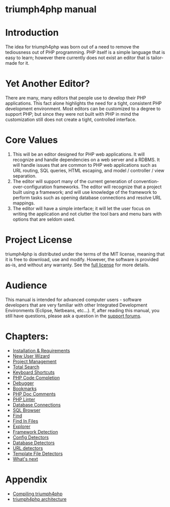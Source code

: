 # triumph4php manual #

# Introduction #
The idea for triumph4php was born out of a need to remove the tediousness out of PHP programming. PHP itself is a 
simple language that is easy to learn; however there currently does not exist an editor that is tailor-made for it.  

# Yet Another Editor? #
There are many, many editors that people use to develop their PHP applications.  This fact alone highlights the 
need for a tight, consistent PHP development environment. Most editors can be customized to a degree to support 
PHP; but since they were not built with PHP in mind the customization still does not create a tight, controlled 
interface.

# Core Values #
  1. This will be an editor designed for PHP web applications.  It will recognize and handle dependencies on a 
     web server and a RDBMS. It will handle issues that are common to PHP web applications such as URL routing, 
	 SQL queries, HTML escaping, and model / controller / view separation.
  2. The editor will support many of the current generation of convention-over-configuration frameworks.  The editor
     will recognize that a project built using a framework; and will use knowledge of the framework to perform tasks 
	 such as opening database connections and resolve URL mappings.
  3. The editor will have a simple interface; it will let the user focus on writing the application and not clutter 
     the tool bars and menu bars with options that are seldom used.

# Project License #
triumph4php is distributed under the terms of the MIT license, meaning that it is free to download, use and modify.
However, the software is provided as-is, and without any warranty. See the 
[full license](http://www.opensource.org/licenses/mit-license.php) for more details.

# Audience #
This manual is intended for advanced computer users - software developers that are very familiar with other Integrated 
Development Environments (Eclipse, Netbeans, etc...).  If, after reading this manual, you still have questions, 
please ask a question in the [support forums](http://support.triumph4php.com/forums).

<a id="toc"></a>
# Chapters: #
  * [Installation & Requirements](/installation/)
  * [New User Wizard](/new-user-wizard/)
  * [Project Management](/projects/)
  * [Total Search](/total-search/)  
  * [Keyboard Shortcuts](/keyboard-shortcuts/)
  * [PHP Code Completion](/php-code-completion/)
  * [Debugger](/debugger/)
  * [Bookmarks](/bookmarks/)
  * [PHP Doc Comments](/php-doc-comments/)
  * [PHP Linter](/php-linter/)
  * [Database Connections](/database-connections/)
  * [SQL Browser](/sql-browser/)  
  * [Find](/find/)
  * [Find In Files](/find-in-files/)
  * [Explorer](/explorer/)
  * [Framework Detection](/framework-detection/)
  * [Config Detectors](/config-detectors/)
  * [Database Detectors](/database-detectors/)
  * [URL detectors](/url-detectors/)
  * [Template File Detectors](/template-file-detectors/)
  * [What's next](/what-next/)

# Appendix #
  * [Compiling triumph4php](/compiling/)
  * [triumph4php architecture](/architecture/)
